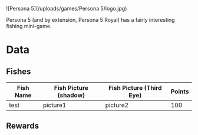 ![Persona 5](/uploads/games/Persona 5/logo.jpg)

Persona 5 (and by extension, Persona 5 Royal) has a fairly interesting fishing
mini-game.



# Data

## Fishes

Fish Name | Fish Picture (shadow) | Fish Picture (Third Eye) | Points
----------|-----------------------|--------------------------|----------
test | picture1 | picture2 | 100


<model-viewer src="/uploads/games/Persona 5/fish1.gltf" camera-control touch-action="pan-y"></model-viewer>


## Rewards

